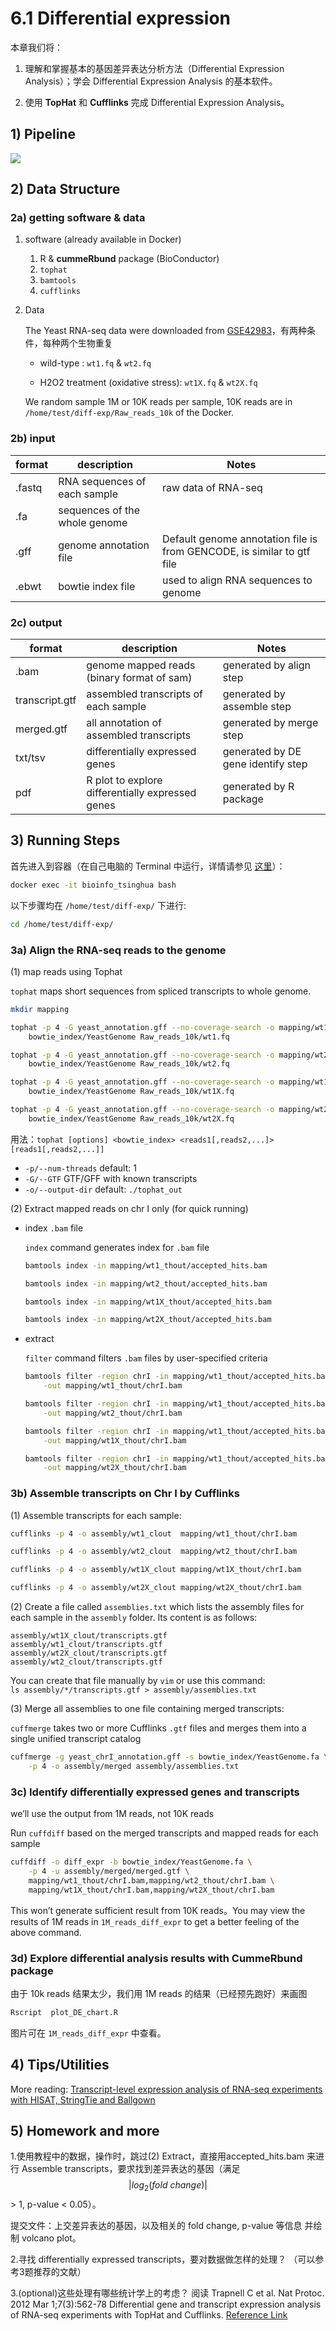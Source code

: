 # 6.1 Differential expression 


本章我们将：

1. 理解和掌握基本的基因差异表达分析方法（Differential Expression Analysis）；学会 Differential Expression Analysis 的基本软件。

2. 使用 **TopHat** 和 **Cufflinks** 完成 Differential Expression Analysis。


## 1) Pipeline

![](../.gitbook/assets/DE-pipeline.png)

## 2) Data Structure

### 2a) getting software & data

1. software (already available in Docker)

    1. R & **cummeRbund** package (BioConductor) 
    1. `tophat`
    1. `bamtools`
    1. `cufflinks`

2. Data

   The Yeast RNA-seq data were downloaded from [GSE42983](https://www.ncbi.nlm.nih.gov/geo/query/acc.cgi?acc=GSE42983)，有两种条件，每种两个生物重复
   
   - wild-type : `wt1.fq` & `wt2.fq`
   
   - H2O2 treatment (oxidative stress): `wt1X.fq` & `wt2X.fq`
   
   We random sample 1M or 10K reads per sample, 10K reads are in `/home/test/diff-exp/Raw_reads_10k` of the Docker.
   

### 2b) input

| **format** | **description**               | **Notes**                                                              |
|------------|-------------------------------|------------------------------------------------------------------------|
| .fastq     | RNA sequences of each sample  | raw data of RNA-seq                                                    |
| .fa        | sequences of the whole genome |                                                                        |
| .gff       | genome annotation file        | Default genome annotation file is from GENCODE, is similar to gtf file |
| .ebwt      | bowtie index file             | used to align RNA sequences to genome                                  |

### 2c) output

| **format**     | **description**                                  | **Notes**                          |
|----------------|--------------------------------------------------|------------------------------------|
| .bam           | genome mapped reads (binary format of sam)       | generated by align step            |
| transcript.gtf | assembled transcripts of each sample             | generated by assemble step         |
| merged.gtf     | all annotation of assembled transcripts          | generated by merge step            |
| txt/tsv        | differentially expressed genes                   | generated by DE gene identify step |
| pdf            | R plot to explore differentially expressed genes | generated by R package             |

## 3) Running Steps

首先进入到容器（在自己电脑的 Terminal 中运行，详情请参见 [这里](https://lulab.gitbooks.io/teaching/getting-started.html#use-container)）：    

```bash
docker exec -it bioinfo_tsinghua bash
```

以下步骤均在 `/home/test/diff-exp/` 下进行:  

```bash
cd /home/test/diff-exp/
```

### 3a) Align the RNA-seq reads to the genome

(1) map reads using Tophat

   `tophat` maps short sequences from spliced transcripts to whole genome.

   ```bash
   mkdir mapping
   
   tophat -p 4 -G yeast_annotation.gff --no-coverage-search -o mapping/wt1_thout \
       bowtie_index/YeastGenome Raw_reads_10k/wt1.fq  
   
   tophat -p 4 -G yeast_annotation.gff --no-coverage-search -o mapping/wt2_thout \
       bowtie_index/YeastGenome Raw_reads_10k/wt2.fq 
   
   tophat -p 4 -G yeast_annotation.gff --no-coverage-search -o mapping/wt1X_thout \
       bowtie_index/YeastGenome Raw_reads_10k/wt1X.fq 
   
   tophat -p 4 -G yeast_annotation.gff --no-coverage-search -o mapping/wt2X_thout \
       bowtie_index/YeastGenome Raw_reads_10k/wt2X.fq 
   ```
   
   用法：`tophat [options] <bowtie_index> <reads1[,reads2,...]> [reads1[,reads2,...]]`
      
   
   - `-p/--num-threads`  default: 1                     
   - `-G/--GTF`          GTF/GFF with known transcripts 
   - `-o/--output-dir`   default: `./tophat_out`          
   
   
   
(2) Extract mapped reads on chr I only (for quick running)
   
   - index `.bam` file
    
     `index` command generates index for `.bam` file
   
     ```bash     
     bamtools index -in mapping/wt1_thout/accepted_hits.bam 
     
     bamtools index -in mapping/wt2_thout/accepted_hits.bam 
     
     bamtools index -in mapping/wt1X_thout/accepted_hits.bam 
     
     bamtools index -in mapping/wt2X_thout/accepted_hits.bam
     ``` 
    
   - extract
   
     `filter` command filters `.bam` files by user-specified criteria
     
     ```bash
     bamtools filter -region chrI -in mapping/wt1_thout/accepted_hits.bam \
         -out mapping/wt1_thout/chrI.bam
     
     bamtools filter -region chrI -in mapping/wt1_thout/accepted_hits.bam \
         -out mapping/wt2_thout/chrI.bam
     
     bamtools filter -region chrI -in mapping/wt1_thout/accepted_hits.bam \
         -out mapping/wt1X_thout/chrI.bam
     
     bamtools filter -region chrI -in mapping/wt1_thout/accepted_hits.bam \
         -out mapping/wt2X_thout/chrI.bam
     ```
     

### 3b) Assemble transcripts on Chr I by Cufflinks

(1) Assemble transcripts for each sample:
   
   ```bash
   cufflinks -p 4 -o assembly/wt1_clout  mapping/wt1_thout/chrI.bam 
   
   cufflinks -p 4 -o assembly/wt2_clout  mapping/wt2_thout/chrI.bam 
   
   cufflinks -p 4 -o assembly/wt1X_clout mapping/wt1X_thout/chrI.bam 
   
   cufflinks -p 4 -o assembly/wt2X_clout mapping/wt2X_thout/chrI.bam
   ```
   
(2) Create a file called `assemblies.txt` which lists the assembly files for each sample in the `assembly` folder. Its content is as follows:
   
   ```
   assembly/wt1X_clout/transcripts.gtf
   assembly/wt1_clout/transcripts.gtf
   assembly/wt2X_clout/transcripts.gtf   
   assembly/wt2_clout/transcripts.gtf
   ```

   You can create that file manually by `vim` or use this command:  
   `ls assembly/*/transcripts.gtf > assembly/assemblies.txt`

   
 
 (3) Merge all assemblies to one file containing merged transcripts:
   
   `cuffmerge` takes two or more Cufflinks `.gtf` files and merges them into a single unified transcript catalog
   
   ```bash
   cuffmerge -g yeast_chrI_annotation.gff -s bowtie_index/YeastGenome.fa \
       -p 4 -o assembly/merged assembly/assemblies.txt
   ```

### 3c) Identify differentially expressed genes and transcripts

we’ll use the output from 1M reads, not 10K reads

Run `cuffdiff` based on the merged transcripts and mapped reads for each sample

```bash
cuffdiff -o diff_expr -b bowtie_index/YeastGenome.fa \
    -p 4 -u assembly/merged/merged.gtf \
    mapping/wt1_thout/chrI.bam,mapping/wt2_thout/chrI.bam \
    mapping/wt1X_thout/chrI.bam,mapping/wt2X_thout/chrI.bam
```

This won’t generate sufficient result from 10K reads。You may view the results of 1M reads in `1M_reads_diff_expr` to get a better feeling of the above command. 

### 3d) Explore differential analysis results with CummeRbund package

由于 10k reads 结果太少，我们用 1M reads 的结果（已经预先跑好）来画图

```bash
Rscript  plot_DE_chart.R      
```

图片可在 `1M_reads_diff_expr` 中查看。

## 4) Tips/Utilities

More reading:  [Transcript-level expression analysis of RNA-seq experiments with HISAT, StringTie and Ballgown](https://www.nature.com/articles/nprot.2016.095)

## 5) Homework and more

1.使用教程中的数据，操作时，跳过(2) Extract，直接用accepted_hits.bam 来进行 Assemble transcripts，要求找到差异表达的基因（满足$$\lvert log_2(fold\ change) \rvert$$ > 1, p-value < 0.05）。 

提交文件：上交差异表达的基因，以及相关的 fold change, p-value 等信息 并绘制 volcano plot。


2.寻找 differentially expressed transcripts，要对数据做怎样的处理？
（可以参考3题推荐的文献）

3.(optional)这些处理有哪些统计学上的考虑？
阅读 Trapnell C et al. Nat Protoc. 2012 Mar 1;7(3):562-78 Differential gene and transcript expression analysis of RNA-seq experiments with TopHat and Cufflinks. [Reference Link](http://www.ncbi.nlm.nih.gov/pubmed/22383036)












